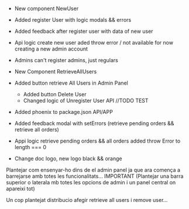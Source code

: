 + New component NewUser
+ Added register User with logic modals && errors
+ Added feedback after register user with data of new user
+ Api logic create new user aded throw error / not available for now creating a new admin account
+ Admins can't register admins, just regulars

+ New Component RetrieveAllUsers
+ Added button retrieve All Users in Admin Panel
    + Added button Delete User
    + Changed logic of Unregister User API //TODO TEST

+ Added phoenix to package.json API/APP

+ Added feedback modal with setErrors (retrieve pending orders && retrieve all orders)
+ Appi logic retrieve pending orders && all orders added throw Error to length === 0

+ Change doc logo, new logo black && orange



Plantejar com ensenyar-ho dins de el admin panel ja que ara comença a barrejarse amb totes les funcionalitats... IMPORTANT
(Plantejar una barra superior o laterala mb totes les opcions de admin i un panel central on apareixi tot)

Un cop plantejat distribucio afegir retrieve all users i remove user...